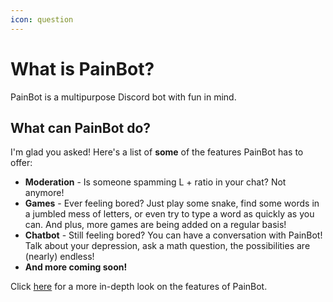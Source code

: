 ```yaml
---
icon: question
---
```


# What is PainBot?

PainBot is a multipurpose Discord bot with fun in mind.

## What can PainBot do?

I'm glad you asked! Here's a list of **some** of the features PainBot has to offer:

- **Moderation** - Is someone spamming L + ratio in your chat? Not anymore!
- **Games** - Ever feeling bored? Just play some snake, find some words in a jumbled mess of letters, or even try to type a word as quickly as you can. And plus, more games are being added on a regular basis!
- **Chatbot** - Still feeling bored? You can have a conversation with PainBot! Talk about your depression, ask a math question, the possibilities are (nearly) endless!
- **And more coming soon!**

Click [here](/introduction/features.md) for a more in-depth look on the features of PainBot.
